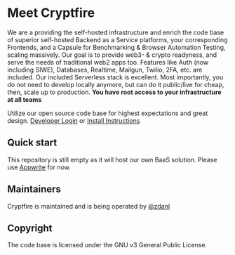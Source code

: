 # Meet Cryptfire

We are a providing the self-hosted infrastructure and enrich the code base of superior self-hosted Backend as a Service platforms, your corresponding Frontends, and a Capsule for Benchmarking & Browser Automation Testing, scaling massively. Our goal is to provide web3- & crypto readyness, and serve the needs of traditional web2 apps too. 
Features like Auth (now including SIWE), Databases, Realtime, Mailgun, Twilio, 2FA, etc. are included. Our included Serverless stack is excellent. Most importantly, you do not need to develop locally anymore, but can do it public/live for cheap, then, scale up to production. __You have root access to your infrastructure at all teams__

Utilize our open source code base for highest expectations and great design. [Developer Login](https://ex.cryptfire.io) or [Install Instructions](https://github.com/cryptfire)

## Quick start

This repository is still empty as it will host our own BaaS solution. Please use [Appwrite](https://github.com/cryptfire/cryptfire-appwrite) for now.

## Maintainers

Cryptfire is maintained and is being operated by [@zdanl](https://github.com/zdanl)

## Copyright

The code base is licensed under the GNU v3 General Public License.
